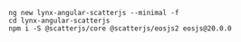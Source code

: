 
    ng new lynx-angular-scatterjs --minimal -f
    cd lynx-angular-scatterjs
    npm i -S @scatterjs/core @scatterjs/eosjs2 eosjs@20.0.0
    